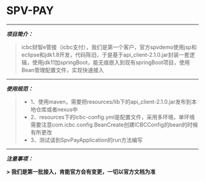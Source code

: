 # SPV-PAY


------

***项目简介：***

> icbc财智e管接（icbc支付），我们是第一个客户，官方spvdemo使用jsp和eclipse和jdk1.8开发，代码陈旧，于是基于api_client-2.1.0.jar封装一套逻辑，使用jdk11加springBoot，能无痕嵌入到现有springBoot项目，使用Bean管理配置文件，实现快速接入


----------


***使用规范：***
> * 1、使用maven，需要把resources/lib下的api_client-2.1.0.jar发布到本地仓库或者nexus中
> * 2、resources下的icbc-config.yml是配置文件，采用多环境，单环境需要注意com.icbc.config.BeanCreate创建ICBCConfig的bean的时候有所更改
> * 3、测试请到SpvPayApplication的run方法编写


----------

***注意事项：***

**> 我们是第一批接入，肯能官方会有变更，一切以官方文档为准**

